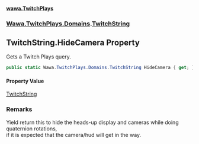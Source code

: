 #### [wawa.TwitchPlays](index.md 'index')
### [Wawa.TwitchPlays.Domains](Wawa.TwitchPlays.Domains.md 'Wawa.TwitchPlays.Domains').[TwitchString](TwitchString.md 'Wawa.TwitchPlays.Domains.TwitchString')

## TwitchString.HideCamera Property

Gets a Twitch Plays query.

```csharp
public static Wawa.TwitchPlays.Domains.TwitchString HideCamera { get; }
```

#### Property Value
[TwitchString](TwitchString.md 'Wawa.TwitchPlays.Domains.TwitchString')

### Remarks
  
Yield return this to hide the heads-up display and cameras while doing quaternion rotations,  
if it is expected that the camera/hud will get in the way.